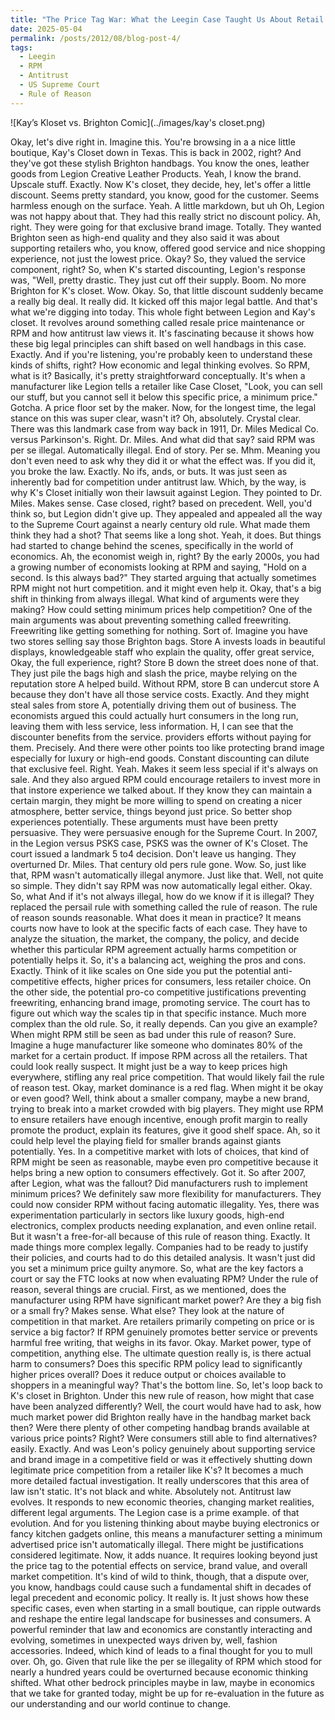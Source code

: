 ```yaml
---
title: "The Price Tag War: What the Leegin Case Taught Us About Retail Pricing"
date: 2025-05-04
permalink: /posts/2012/08/blog-post-4/
tags:
  - Leegin
  - RPM
  - Antitrust
  - US Supreme Court
  - Rule of Reason
---
```


![Kay’s Kloset vs. Brighton Comic](../images/kay's closet.png)


Okay, let's dive right in. Imagine this. You're browsing in a a nice little boutique, Kay's Closet down in Texas. This is back in 2002,
right?
And they've got these stylish Brighton handbags. You know the ones, leather goods from Legion Creative Leather Products.
Yeah, I know the brand. Upscale stuff.
Exactly. Now K's closet, they decide, hey, let's offer a little discount.
Seems pretty standard, you know, good for the customer.
Seems harmless enough on the surface. Yeah. A little markdown,
but uh Oh, Legion was not happy about that. They had this really strict no discount policy.
Ah, right. They were going for that exclusive brand image.
Totally. They wanted Brighton seen as high-end quality and they also said it was about supporting retailers who, you know, offered good service and nice shopping experience, not just the lowest price.
Okay? So, they valued the service component,
right? So, when K's started discounting, Legion's response was, "Well, pretty drastic. They just cut off their supply. Boom. No more Brighton for K's closet. Wow. Okay. So, that little discount suddenly became a really big deal.
It really did. It kicked off this major legal battle. And that's what we're digging into today. This whole fight between Legion and Kay's closet. It revolves around something called resale price maintenance or RPM
and how antitrust law views it. It's fascinating because it shows how these big legal principles can shift based on well handbags in this case.
Exactly. And if you're listening, you're probably keen to understand these kinds of shifts, right? How economic and legal thinking evolves. So RPM, what is it? Basically,
it's pretty straightforward conceptually. It's when a manufacturer like Legion tells a retailer like Case Closet, "Look, you can sell our stuff, but you cannot sell it below this specific price, a minimum price."
Gotcha. A price floor set by the maker. Now, for the longest time, the legal stance on this was super clear, wasn't it?
Oh, absolutely. Crystal clear. There was this landmark case from way back in 1911, Dr. Miles Medical Co. versus Parkinson's.
Right. Dr. Miles. And what did that say? said RPM was per se illegal. Automatically illegal. End of story.
Per se.
Mhm.
Meaning you don't even need to ask why they did it or what the effect was. If you did it, you broke the law.
Exactly. No ifs, ands, or buts. It was just seen as inherently bad for competition under antitrust law. Which, by the way, is why K's Closet initially won their lawsuit against Legion. They pointed to Dr. Miles.
Makes sense. Case closed, right? based on precedent.
Well, you'd think so, but Legion didn't give up. They appealed and appealed all the way to the Supreme Court
against a nearly century old rule. What made them think they had a shot? That seems like a long shot.
Yeah, it does. But things had started to change behind the scenes, specifically in the world of economics.
Ah, the economist weigh in,
right? By the early 2000s, you had a growing number of economists looking at RPM and saying, "Hold on a second. Is this always bad?" They started arguing that actually sometimes RPM might not hurt competition. and it might even help it.
Okay, that's a big shift in thinking from always illegal. What kind of arguments were they making? How could setting minimum prices help competition?
One of the main arguments was about preventing something called freewriting.
Freewriting like getting something for nothing.
Sort of. Imagine you have two stores selling say those Brighton bags. Store A invests loads in beautiful displays, knowledgeable staff who explain the quality, offer great service, Okay, the full experience,
right? Store B down the street does none of that. They just pile the bags high and slash the price, maybe relying on the reputation store A helped build. Without RPM, store B can undercut store A
because they don't have all those service costs.
Exactly. And they might steal sales from store A, potentially driving them out of business. The economists argued this could actually hurt consumers in the long run, leaving them with less service, less information.
H, I can see that the discounter benefits from the service. providers efforts without paying for them.
Precisely. And there were other points too like protecting brand image especially for luxury or high-end goods. Constant discounting can dilute that exclusive feel. Right.
Yeah. Makes it seem less special if it's always on sale.
And they also argued RPM could encourage retailers to invest more in that instore experience we talked about. If they know they can maintain a certain margin, they might be more willing to spend on creating a nicer atmosphere, better service, things beyond just price.
So better shop experiences potentially. These arguments must have been pretty persuasive.
They were persuasive enough for the Supreme Court. In 2007, in the Legion versus PSKS case, PSKS was the owner of K's Closet. The court issued a landmark 5 to4 decision.
Don't leave us hanging.
They overturned Dr. Miles. That century old pers rule gone.
Wow. So, just like that, RPM wasn't automatically illegal anymore.
Just like that. Well, not quite so simple. They didn't say RPM was now automatically legal either.
Okay. So, what And if it's not always illegal, how do we know if it is illegal?
They replaced the persail rule with something called the rule of reason.
The rule of reason sounds reasonable. What does it mean in practice?
It means courts now have to look at the specific facts of each case. They have to analyze the situation, the market, the company, the policy, and decide whether this particular RPM agreement actually harms competition or potentially helps it.
So, it's a balancing act, weighing the pros and cons.
Exactly. Think of it like scales on One side you put the potential anti-competitive effects, higher prices for consumers, less retailer choice. On the other side, the potential pro-co competitive justifications preventing freewriting, enhancing brand image, promoting service. The court has to figure out which way the scales tip in that specific instance.
Much more complex than the old rule. So, it really depends. Can you give an example? When might RPM still be seen as bad under this rule of reason?
Sure. Imagine a huge manufacturer like someone who dominates 80% of the market for a certain product. If impose RPM across all the retailers. That could look really suspect. It might just be a way to keep prices high everywhere, stifling any real price competition. That would likely fail the rule of reason test.
Okay, market dominance is a red flag. When might it be okay or even good?
Well, think about a smaller company, maybe a new brand, trying to break into a market crowded with big players. They might use RPM to ensure retailers have enough incentive, enough profit margin to really promote the product, explain its features, give it good shelf space.
Ah, so it could help level the playing field for smaller brands against giants
potentially. Yes. In a competitive market with lots of choices, that kind of RPM might be seen as reasonable, maybe even pro competitive because it helps bring a new option to consumers effectively.
Got it. So after 2007, after Legion, what was the fallout? Did manufacturers rush to implement minimum prices?
We definitely saw more flexibility for manufacturers. They could now consider RPM without facing automatic illegality. Yes, there was experimentation particularly in sectors like luxury goods, high-end electronics, complex products needing explanation, and even online retail.
But it wasn't a free-for-all because of this rule of reason thing.
Exactly. It made things more complex legally. Companies had to be ready to justify their policies, and courts had to do this detailed analysis. It wasn't just did you set a minimum price guilty anymore.
So, what are the key factors a court or say the FTC looks at now when evaluating RPM? Under the rule of reason,
several things are crucial. First, as we mentioned, does the manufacturer using RPM have significant market power? Are they a big fish or a small fry?
Makes sense. What else?
They look at the nature of competition in that market. Are retailers primarily competing on price or is service a big factor? If RPM genuinely promotes better service or prevents harmful free writing, that weighs in its favor.
Okay. Market power, type of competition, anything else.
The ultimate question really is, is there actual harm to consumers? Does this specific RPM policy lead to significantly higher prices overall? Does it reduce output or choices available to shoppers in a meaningful way? That's the bottom line.
So, let's loop back to K's closet in Brighton. Under this new rule of reason, how might that case have been analyzed differently?
Well, the court would have had to ask, how much market power did Brighton really have in the handbag market back then? Were there plenty of other competing handbag brands available at various price points?
Right? Were consumers still able to find alternatives? easily.
Exactly. And was Leon's policy genuinely about supporting service and brand image in a competitive field or was it effectively shutting down legitimate price competition from a retailer like K's? It becomes a much more detailed factual investigation.
It really underscores that this area of law isn't static. It's not black and white.
Absolutely not. Antitrust law evolves. It responds to new economic theories, changing market realities, different legal arguments. The Legion case is a prime example. of that evolution.
And for you listening thinking about maybe buying electronics or fancy kitchen gadgets online, this means a manufacturer setting a minimum advertised price isn't automatically illegal. There might be justifications considered legitimate. Now,
it adds nuance. It requires looking beyond just the price tag to the potential effects on service, brand value, and overall market competition.
It's kind of wild to think, though, that a dispute over, you know, handbags could cause such a fundamental shift in decades of legal precedent and economic policy.
It really is. It just shows how these specific cases, even when starting in a small boutique, can ripple outwards and reshape the entire legal landscape for businesses and consumers.
A powerful reminder that law and economics are constantly interacting and evolving, sometimes in unexpected ways driven by, well, fashion accessories.
Indeed, which kind of leads to a final thought for you to mull over.
Oh, go.
Given that rule like the per se illegality of RPM which stood for nearly a hundred years could be overturned because economic thinking shifted. What other bedrock principles maybe in law, maybe in economics that we take for granted today, might be up for re-evaluation in the future as our understanding and our world continue to change.

